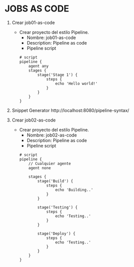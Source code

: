 # JOBS AS CODE

1. Crear job01-as-code
    * Crear proyecto del estilo Pipeline.
        * Nombre: job01-as-code
        * Description: Pipeline as code
        * Pipeline script
        ```dsl
        # script 
        pipeline {
            agent any 
            stages {
                stage('Stage 1') {
                    steps {
                        echo 'Hello world!' 
                    }
                }
            }
        }
        ```

1. Snippet Generator
http://localhost:8080/pipeline-syntax/

1. Crear job02-as-code
    * Crear proyecto del estilo Pipeline.
        * Nombre: job02-as-code
        * Description: Pipeline as code
        * Pipeline script
        ```dsl
        # script 
        pipeline {
            // Cualquier agente
            agent none

            stages {
                stage('Build') {
                    steps {
                        echo 'Building..'
                    }
                }

                stage('Testing') {
                    steps {
                        echo 'Testing..'
                    }
                }

                stage('Deploy') {
                    steps {
                        echo 'Testing..'
                    }
                }
            }
        }
        ```


